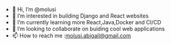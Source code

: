 - 👋 Hi, I’m @molusi
- 👀 I’m interested in building Django and React websites
- 🌱 I’m currently learning more React,Java,Docker and CI/CD
- 💞️ I’m looking to collaborate on buiding cool web applications
- 📫 How to reach me :molusi.abigail@gmail.com




